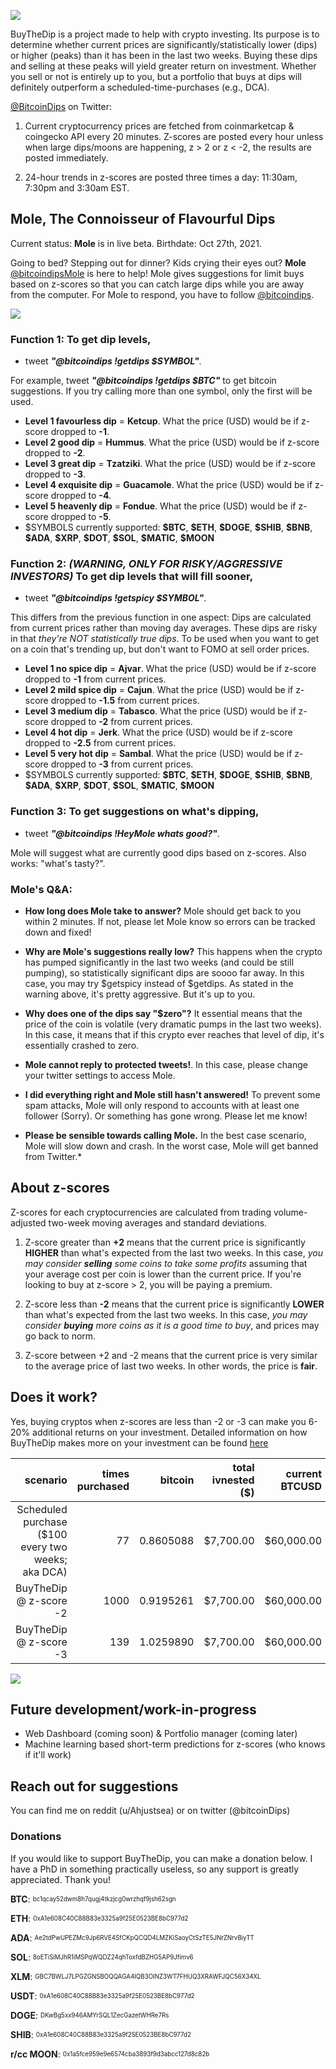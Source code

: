 
<script async src="https://pagead2.googlesyndication.com/pagead/js/adsbygoogle.js?client=ca-pub-1518737967778242"
     crossorigin="anonymous"></script>

 ![](https://ahjustsea.github.io/BuyTheDip/bitcoindips_white.png) 

 
BuyTheDip is a project made to help with crypto investing. Its purpose is to determine whether current prices are significantly/statistically lower (dips) or higher (peaks) than it has been in the last two weeks. Buying these dips and selling at these peaks will yield greater return on investment. Whether you sell or not is entirely up to you, but a portfolio that buys at dips will definitely outperform a scheduled-time-purchases (e.g., DCA). 


[@BitcoinDips](https://twitter.com/bitcoindips) on Twitter:

1. Current cryptocurrency prices are fetched from coinmarketcap & coingecko API every 20 minutes. Z-scores are posted every hour unless when large dips/moons are happening, z > 2 or z < -2, the results are posted immediately. 

2. 24-hour trends in z-scores are posted three times a day: 11:30am, 7:30pm and 3:30am EST.


## Mole, The Connoisseur of Flavourful Dips
Current status: **Mole** is in live beta. 
Birthdate: Oct 27th, 2021.

Going to bed? Stepping out for dinner? Kids crying their eyes out? **Mole** [@bitcoindipsMole](https://twitter.com/bitcoindipsMole) is here to help! Mole gives suggestions for limit buys based on z-scores so that you can catch large dips while you are away from the computer. For Mole to respond, you have to follow [@bitcoindips](https://twitter.com/bitcoindips).


![](https://ahjustsea.github.io/BuyTheDip/ToCallMole.png)

 
### Function 1: To get dip levels, 
  
- tweet ***"@bitcoindips !getdips \$SYMBOL"***. 

For example, tweet ***"@bitcoindips !getdips \$BTC"*** to get bitcoin suggestions. If you try calling more than one symbol, only the first will be used.

- **Level 1 favourless dip** = **Ketcup**. What the price (USD) would be if z-score dropped to **-1**.
- **Level 2 good dip** = **Hummus**. What the price (USD) would be if z-score dropped to **-2**.
- **Level 3 great dip** = **Tzatziki**. What the price (USD) would be if z-score dropped to **-3**.
- **Level 4 exquisite dip** = **Guacamole**. What the price (USD) would be if z-score dropped to **-4**.
- **Level 5 heavenly dip** = **Fondue**. What the price (USD) would be if z-score dropped to **-5**.
- \$SYMBOLS currently supported: **\$BTC**, **\$ETH**, **\$DOGE**, **\$SHIB**, **\$BNB**, **\$ADA**, **\$XRP**, **\$DOT**, **\$SOL**, **\$MATIC**, **\$MOON**

### Function 2: ***(WARNING, ONLY FOR RISKY/AGGRESSIVE INVESTORS)*** To get dip levels that will fill sooner,

- tweet ***"@bitcoindips !getspicy \$SYMBOL"***. 

This differs from the previous function in one aspect: Dips are calculated from current prices rather than moving day averages. These dips are risky in that *they're NOT statistically true dips*. To be used when you want to get on a coin that's trending up, but don't want to FOMO at sell order prices.  

- **Level 1 no spice dip** = **Ajvar**. What the price (USD) would be if z-score dropped to **-1** from current prices.
- **Level 2 mild spice dip** = **Cajun**. What the price (USD) would be if z-score dropped to **-1.5** from current prices.
- **Level 3 medium dip** = **Tabasco**. What the price (USD) would be if z-score dropped to **-2** from current prices.
- **Level 4 hot dip** = **Jerk**. What the price (USD) would be if z-score dropped to **-2.5** from current prices.
- **Level 5 very hot dip** = **Sambal**. What the price (USD) would be if z-score dropped to **-3** from current prices.
- \$SYMBOLS currently supported: **\$BTC**, **\$ETH**, **\$DOGE**, **\$SHIB**, **\$BNB**, **\$ADA**, **\$XRP**, **\$DOT**, **\$SOL**, **\$MATIC**, **\$MOON**

### Function 3: To get suggestions on what's dipping, 

- tweet ***"@bitcoindips !HeyMole whats good?"***. 

Mole will suggest what are currently good dips based on z-scores. Also works: "what's tasty?".


### Mole's Q&A:

- **How long does Mole take to answer?** Mole should get back to you within 2 minutes. If not, please let Mole know so errors can be tracked down and fixed!

- **Why are Mole's suggestions really low?** This happens when the crypto has pumped significantly in the last two weeks (and could be still pumping), so statistically significant dips are soooo far away. In this case, you may try \$getspicy instead of \$getdips. As stated in the warning above, it's pretty aggressive. But it's up to you. 

- **Why does one of the dips say "\$zero"?** It essential means that the price of the coin is volatile (very dramatic pumps in the last two weeks). In this case, it means that if this crypto ever reaches that level of dip, it's essentially crashed to zero. 

- **Mole cannot reply to protected tweets!**. In this case, please change your twitter settings to access Mole.

- **I did everything right and Mole still hasn't answered!** To prevent some spam attacks, Mole will only respond to accounts with at least one follower (Sorry). Or something has gone wrong. Please let me know!

- **Please be sensible towards calling Mole.** In the best case scenario, Mole will slow down and crash. In the worst case, Mole will get banned from Twitter.*


## About z-scores

Z-scores for each cryptocurrencies are calculated from trading volume-adjusted two-week moving averages and standard deviations. 

1. Z-score greater than **+2** means that the current price is significantly **HIGHER** than what's expected from the last two weeks. In this case, *you may consider ***selling*** some coins to take some profits* assuming that your average cost per coin is lower than the current price. If you're looking to buy at z-score > 2, you will be paying a premium.

2. Z-score less than **-2** means that the current price is significantly **LOWER** than what's expected from the last two weeks. In this case, *you may consider ***buying*** more coins as it is a good time to buy*, and prices may go back to norm. 

3. Z-score between +2 and -2 means that the current price is very similar to the average price of last two weeks. In other words, the price is **fair**. 


## Does it work?

Yes, buying cryptos when z-scores are less than -2 or -3 can make you 6-20% additional returns on your investment. Detailed information on how BuyTheDip makes more on your investment can be found [here](https://ahjustsea.github.io/BuyTheDip/whythisworks)

scenario |	times purchased |	bitcoin |	total ivnested (\$) |	current BTCUSD |	portfolio (\$) | profit (\$) |	profit (%)
-----: | -----: | -----: | -----: | -----: | -----: | -----: | -----:
Scheduled purchase (\$100 every two weeks; aka DCA) |	77 |	0.8605088 |	\$7,700.00 |	\$60,000.00 |	\$51,630.53 |	\$43,930.53 |	570.5%
BuyTheDip @ z-score -2 |	1000 |	0.9195261 |	\$7,700.00 |	\$60,000.00 |	\$55,171.56 |	\$47,471.56 |	616.5%
BuyTheDip @ z-score -3 |	139 |	1.0259890 |	\$7,700.00 |	\$60,000.00 |	\$61,559.34 |	\$53,859.34 |	699.5%

![](https://ahjustsea.github.io/BuyTheDip/BuyTheDip.png)


## Future development/work-in-progress

- Web Dashboard (coming soon) & Portfolio manager (coming later)
- Machine learning based short-term predictions for z-scores (who knows if it'll work)

## Reach out for suggestions

You can find me on reddit (u/Ahjustsea) or on twitter (@bitcoinDips)


### Donations

If you would like to support BuyTheDip, you can make a donation below. I have a PhD in something practically useless, so any support is greatly appreciated. Thank you!

**BTC**: <sub><sup> bc1qcay52dwm8h7qugj4tkzjcg0wrzhqf9jsh62sgn </sub></sup>

**ETH**: <sub><sup> 0xA1e608C40C88B83e3325a9f25E0523BE8bC977d2 </sub></sup>

**ADA**: <sub><sup> Ae2tdPwUPEZMc9Jp6RVE4SfCKpQCQD4LMZKiSaoyCtSzTE5JNrZNrvBiyTT </sub></sup>

**SOL**: <sub><sup> 8oETiSiMJhR1iMSPqWQDZ24qhToxfdBZHG5AP9Jfimv6 </sub></sup>

**XLM**: <sub><sup> GBC7BWLJ7LPGZGNSBOQQAGA4IQB3OINZ3WT7FHUQ3XRAWFJQC56X34XL </sub></sup>

**USDT**: <sub><sup> 0xA1e608C40C88B83e3325a9f25E0523BE8bC977d2 </sub></sup>

**DOGE**: <sub><sup> DKwBg5xx946AMYrSQL1ZecGazetWHRe7Rs </sub></sup>

**SHIB**: <sub><sup> 0xA1e608C40C88B83e3325a9f25E0523BE8bC977d2 </sub></sup>

**r/cc MOON**: <sub><sup> 0x1a5fce959e9e6574cba3893f9d3abcc127d8c82b </sub></sup>
